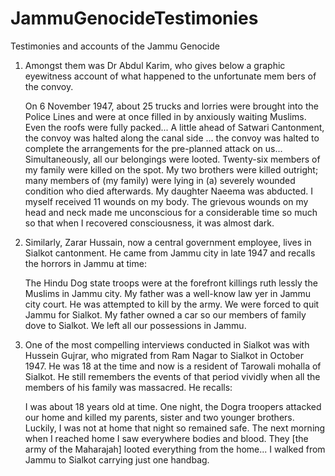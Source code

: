 # JammuGenocideTestimonies
Testimonies and accounts of the Jammu Genocide

1. Amongst them was Dr Abdul Karim, who gives below a graphic eyewitness account of what happened to the unfortunate mem bers of the convoy.

    On 6 November 1947, about 25 trucks and lorries were brought into the Police Lines and were at once filled 
    in by anxiously waiting Muslims. Even the roofs were fully packed... A little ahead of Satwari Cantonment, 
    the convoy was halted along the canal side ... the convoy was halted to complete the arrangements for the 
    pre-planned attack on us... Simultaneously, all our belongings were looted.
    Twenty-six members of my family were killed on the spot. My two brothers were killed outright; many members 
    of (my family) were lying in (a) severely wounded condition who died afterwards. My daughter Naeema was abducted.
    I myself received 11 wounds on my body. The grievous wounds on my head and neck made me unconscious for a 
    considerable time so much so that when I recovered consciousness, it was almost dark.


2.  Similarly, Zarar Hussain, now a central government employee, lives in Sialkot cantonment. He came from Jammu city in late 1947 and recalls the horrors in Jammu at time: 

    The Hindu Dog state troops were at the forefront killings ruth lessly the Muslims in Jammu city. My father was 
    a well-know law yer in Jammu city court. He was attempted to kill by the army. We were forced to quit Jammu for
    Sialkot. My father owned a car so our members of family dove to Sialkot. We left all our possessions in Jammu.
  
3. One of the most compelling interviews conducted in Sialkot was with Hussein Gujrar, who migrated from Ram Nagar to Sialkot in October 1947. He was 18 at the time and now is a resident of Tarowali mohalla of Sialkot. He still remembers the events of that period vividly when all the members of his family was massacred. He recalls: 

    I was about 18 years old at time. One night, the Dogra troopers attacked our home and killed my parents, sister
    and two younger brothers. Luckily, I was not at home that night so remained safe. The next morning when I reached 
    home I saw everywhere bodies and blood. They [the army of the Maharajah] looted everything from the home... 
    I walked from Jammu to Sialkot carrying just one handbag.
